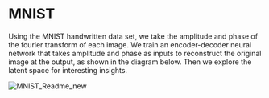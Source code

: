 # MNIST
Using the MNIST handwritten data set, we take the amplitude and phase of the fourier transform of
each image. We train an encoder-decoder neural network that takes amplitude and phase as inputs
to reconstruct the original image at the output, as shown in the diagram below. Then we explore the
latent space for interesting insights.


![MNIST_Readme_new](https://github.com/user-attachments/assets/82760ccf-ba4e-4904-978f-ce0a4e72796d)
